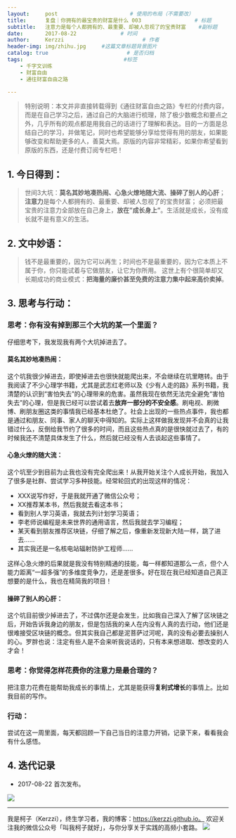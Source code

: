 ```yaml
---
layout:     post                       # 使用的布局（不需要改）
title:      复盘｜你拥有的最宝贵的财富是什么 003                 # 标题
subtitle:   注意力是每个人都拥有的、最重要、却被人忽视了的宝贵财富    #副标题
date:       2017-08-22              # 时间
author:     Kerzzi                         # 作者
header-img: img/zhihu.jpg     #这篇文章标题背景图片
catalog: true                         # 是否归档
tags:                                #标签
    - 千字文训练
    - 财富自由
    - 通往财富自由之路

---
```


> 特别说明：本文并非直接转载得到《通往财富自由之路》专栏的付费内容，而是在自己学习之后，通过自己的大脑进行梳理，除了极少数概念和要点之外，几乎所有的观点都是用我自己的话进行了理解和表达。目的一方面是总结自己的学习，并做笔记，同时也希望能够分享给觉得有用的朋友，如果能够改变和帮助更多的人，善莫大焉。原版的内容非常精彩，如果你希望看到原版的东西，还是付费订阅专栏吧！


## 1. 今日得到：

> 世间3大坑：**莫名其妙地凑热闹、心急火燎地随大流、操碎了别人的心肝**；
> **注意力**是每个人都拥有的、最重要、却被人忽视了的宝贵财富；
> 必须把最宝贵的注意力全部放在自己身上，**放在”成长身上”**。生活就是成长，没有成长就不是有意义的生活。

## 2. 文中妙语：

> 钱不是最重要的，因为它可以再生；时间也不是最重要的，因为它本质上不属于你，你只能试着与它做朋友，让它为你所用。
> 这世上有个很简单却又长期成功的商业模式：**把海量的廉价甚至免费的注意力集中起来高价卖掉**。

## 3. 思考与行动：

### 思考：你有没有掉到那三个大坑的某一个里面？

仔细思考下，我发现我有两个大坑掉进去了。

#### 莫名其妙地凑热闹：
这个坑我很少掉进去，即使掉进去也很快就能爬出来，不会继续在坑里瞎转。由于我阅读了不少心理学书籍，尤其是武志红老师以及《少有人走的路》系列书籍，我清楚的认识到“害怕失去”的心理带来的危害。虽然我现在依然无法完全避免“害怕失去”的心理，但是我已经可以尝试着去**放弃一部分的不安全感**。刷电视、刷微博、刷朋友圈这类的事情我已经基本杜绝了。社会上出现的一些热点事件，我也都是通过和朋友、同事、家人的聊天中得知的。实际上这样做我发现并不会真的让我错过什么，反倒给我节约了很多的时间，而且这些热点真的是很快就过去了，有的时候我还不清楚具体发生了什么，然后就已经没有人去谈起这些事情了。

#### 心急火燎的随大流：
这个坑至少到目前为止我也没有完全爬出来！从我开始关注个人成长开始，我加入了很多是社群、尝试学习多种技能。经常轮回式的出现这样的情况：

* XXX说写作好，于是我就开通了微信公众号；
* XX推荐某本书，然后我就去看这本书；
* 看到别人学习英语，我就去列计划学习英语；
* 李老师说编程是未来世界的通用语言，然后我就去学习编程；
* 某天看到朋友推荐区块链，仔细了解之后，像重新发现新大陆一样，跳了进去……
* 其实我还是一名核电站辐射防护工程师……

这样心急火燎的后果就是我没有特别精通的技能，每一样都知道那么一点，但个人能力距离“一超多强”的多维度竞争力，还是差很多。好在现在我已经知道自己真正想要的是什么，我也在精简我的项目！

#### 操碎了别人的心肝：

这个坑目前很少掉进去了，不过偶尔还是会发生，比如我自己深入了解了区块链之后，开始告诉我身边的朋友，但是包括我的亲人在内没有人真的去行动，他们还是很难接受区块链的概念。但其实我自己都是泥菩萨过河呢，真的没有必要去操别人的心。罗胖也说：注定有些人是不会来听我说话的，只有本来想进取、想改变的人才会！

### 思考：你觉得怎样花费你的注意力是最合理的？
把注意力花费在能帮助我成长的事情上，尤其是能获得**复利式增长**的事情上。比如我目前的写作。

### 行动：
尝试在这一周里面，每天都回顾一下自己当日的注意力开销，记录下来，看看我会有什么感悟。

## 4. 迭代记录

* 2017-08-22 首次发布。

![](https://ww4.sinaimg.cn/large/006tNc79gy1firiy5qtirj31kw0vpdxa.jpg)

---

我是柯子（Kerzzi），终生学习者，我的博客：https://kerzzi.github.io。 欢迎关注我的微信公众号「叫我柯子就好」，与你分享关于实践的高频小套路。
    ![](https://ww2.sinaimg.cn/large/006tKfTcgy1fiqgeqm4pzj3076076wel.jpg)
